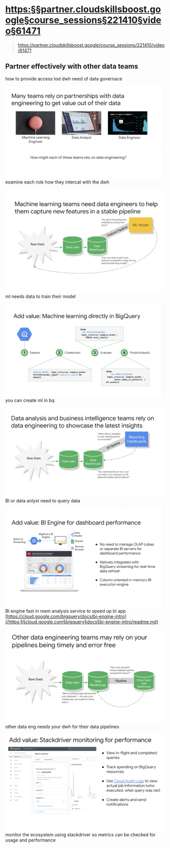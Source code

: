 
# <https:§§partner.cloudskillsboost.google§course_sessions§221410§video§61471>
> <https://partner.cloudskillsboost.google/course_sessions/221410/video/61471>

## Partner effectively with other data teams

how to provide access tod dwh
need of data governace

![](2022-03-18-17-10-54.png)
examine each role how they intercat with the dwh

![](2022-03-18-17-11-28.png)
ml needs data to train their model

![](2022-03-18-17-13-00.png)
you can create ml in bq

![](2022-03-18-17-13-17.png)
BI or data anlyst
need to query data

![](2022-03-18-17-13-46.png)
BI engine
fast in mem analysis service to speed up bi app
[https://cloud.google.com/bigquery/docs/bi-engine-intro](/https:§§cloud.google.com§bigquery§docs§bi-engine-intro/readme.md)

![](2022-03-18-17-14-50.png)
other data eng needs your dwh for their data pipelines

![](2022-03-18-17-15-22.png)
monitor the ecosystem using stackdriver so metrics can be checked for usage and performance
